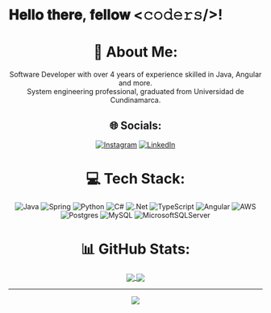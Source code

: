 

<h1>  𝐇𝐞𝐥𝐥𝐨 𝐭𝐡𝐞𝐫𝐞, 𝐟𝐞𝐥𝐥𝐨𝐰 <𝚌𝚘𝚍𝚎𝚛𝚜/>! </h1> 

<div align="center" width="50">

# 💫 About Me:
Software Developer with over 4 years of experience skilled in Java, Angular and more. <br>System engineering professional, graduated from Universidad de Cundinamarca.


## 🌐 Socials:
[![Instagram](https://img.shields.io/badge/Instagram-%23E4405F.svg?logo=Instagram&logoColor=white)](https://instagram.com/angie27m) [![LinkedIn](https://img.shields.io/badge/LinkedIn-%230077B5.svg?logo=linkedin&logoColor=white)](https://linkedin.com/in/angie27manrique) 

# 💻 Tech Stack:
![Java](https://img.shields.io/badge/java-%23ED8B00.svg?style=for-the-badge&logo=openjdk&logoColor=white) ![Spring](https://img.shields.io/badge/spring-%236DB33F.svg?style=for-the-badge&logo=spring&logoColor=white) ![Python](https://img.shields.io/badge/python-3670A0?style=for-the-badge&logo=python&logoColor=ffdd54) ![C#](https://img.shields.io/badge/c%23-%23239120.svg?style=for-the-badge&logo=csharp&logoColor=white) ![.Net](https://img.shields.io/badge/.NET-5C2D91?style=for-the-badge&logo=.net&logoColor=white) ![TypeScript](https://img.shields.io/badge/typescript-%23007ACC.svg?style=for-the-badge&logo=typescript&logoColor=white) ![Angular](https://img.shields.io/badge/angular-%23DD0031.svg?style=for-the-badge&logo=angular&logoColor=white) ![AWS](https://img.shields.io/badge/AWS-%23FF9900.svg?style=for-the-badge&logo=amazon-aws&logoColor=white) ![Postgres](https://img.shields.io/badge/postgres-%23316192.svg?style=for-the-badge&logo=postgresql&logoColor=white) ![MySQL](https://img.shields.io/badge/mysql-%2300000f.svg?style=for-the-badge&logo=mysql&logoColor=white) ![MicrosoftSQLServer](https://img.shields.io/badge/Microsoft%20SQL%20Server-CC2927?style=for-the-badge&logo=microsoft%20sql%20server&logoColor=white)
# 📊 GitHub Stats:

 <div align="center"> 
     <a href="">
      <img align="center" src="https://github-readme-stats-sigma-five.vercel.app/api?username=angie27m&theme=radical&hide_border=false&show_icons=true&include_all_commits=true&count_private=true&line_height=30" />
    </a>
    <a href="">
      <img align="center" src="https://github-readme-stats.vercel.app/api/top-langs/?username=angie27m&theme=radical&card_width=360&hide=css&include_all_commits=true&count_private=true&layout=compact&langs_count=8"/>
    </a>
</div

<br>


---
[![](https://visitcount.itsvg.in/api?id=angie27m&icon=0&color=6)](https://visitcount.itsvg.in)

